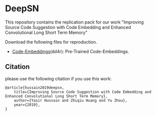 # DeepSN

 This repository contains the replication pack for our work "Improving Source Code Suggestion with Code Embedding and Enhanced Convolutional Long Short Term Memory"


Download the following files for reproduction.
* [Code-Embeddings](https://pan.baidu.com/s/1bLQaHFvTIzkjFHJTTQoeIA)(dd4r): Pre-Trained Code-Embeddings.

## Citation
please use the following citation if you use this work:
```
@article{hussain2019deepsn,
    title={Improving Source Code Suggestion with Code Embedding and Enhanced Convolutional Long Short Term Memory},
    author={Yasir Hussain and Zhiqiu Huang and Yu Zhou},
    year={2019},
}
```
